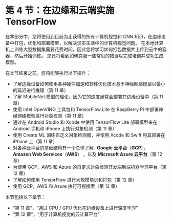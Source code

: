 # 第 4 节：在边缘和云端实施 TensorFlow

在本部分中，您将使用到目前为止获得的所有计算机视觉和 CNN 知识，在边缘设备中打包，优化和部署模型，以解决现实生活中的计算机视觉问题。 在本地计算机上训练大型数据集需要花费时间，因此您将学习如何打包数据并上传到云中的容器，然后开始训练。 您还将看到如何克服一些常见的错误以完成培训并成功生成模型。

在本节结束之前，您将能够执行以下操作：

*   了解边缘设备如何使用各种硬件加速和软件优化技术基于神经网络模型以最小的延迟进行推理（第 11 章）
*   了解 MobileNet 模型的理论，因为它的速度通常会部署在边缘设备中（第 11 章）
*   使用 Intel OpenVINO 工具包和 TensorFlow Lite 在 RaspBerry Pi 中部署神经网络模型进行对象检测（第 11 章）
*   通过在 Android Studio 和 Xcode 中使用 TensorFlow Lite 部署模型来在 Android 手机和 iPhone 上执行对象检测（第 11 章）
*   使用 Create ML 训练自定义对象检测器，并使用 Xcode 和 Swift 将其部署在 iPhone 上（第 11 章）
*   对各种云平台的基础结构有一个总体了解- **Google 云平台**（**GCP**）， **Amazon Web Services**（**AWS**） ，以及 **Microsoft Azure 云平台**（第 12 章）
*   为使用 GCP，AWS 和 Azure 的自定义对象检测开发端到端机器学习平台（第 12 章）
*   了解如何使用 TensorFlow 进行大规模培训和打包（第 12 章）
*   使用 GCP，AWS 和 Azure 执行可视搜索（第 12 章）

本节包括以下章节：

*   “第 11 章”，“通过 CPU / GPU 优化在边缘设备上进行深度学习”
*   “第 12 章”，“用于计算机视觉的云计算平台”